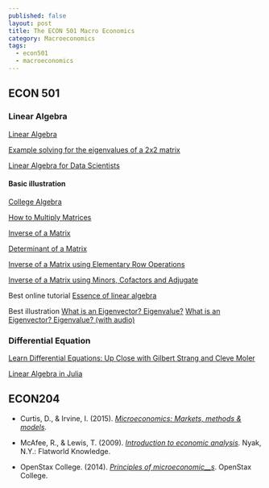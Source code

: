 ```yaml
---
published: false
layout: post
title: The ECON 501 Macro Economics
category: Macroeconomics
tags:
  - econ501
  - macroeconomics
---
```


## ECON 501

### Linear Algebra



[Linear Algebra](http://lectures.quantecon.org/py/linear_algebra.html)





[Example solving for the eigenvalues of a 2x2 matrix](https://www.khanacademy.org/math/linear-algebra/alternate-bases/eigen-everything/v/linear-algebra-example-solving-for-the-eigenvalues-of-a-2x2-matrix)


[Linear Algebra for Data Scientists](http://alexhwoods.com/linear-algebra-for-data-scientists/)

#### Basic illustration


[College Algebra](http://www.mathsisfun.com/algebra/index-college.html)

[How to Multiply Matrices](http://www.mathsisfun.com/algebra/matrix-multiplying.html)

[Inverse of a Matrix](http://www.mathsisfun.com/algebra/matrix-inverse.html)

[Determinant of a Matrix](http://www.mathsisfun.com/algebra/matrix-determinant.html)

[Inverse of a Matrix using Elementary Row Operations](http://www.mathsisfun.com/algebra/matrix-inverse-row-operations-gauss-jordan.html)

[Inverse of a Matrix using Minors, Cofactors and Adjugate](http://www.mathsisfun.com/algebra/matrix-inverse-minors-cofactors-adjugate.html)

Best online tutorial
[Essence of linear algebra ](https://www.youtube.com/playlist?list=PLZHQObOWTQDPD3MizzM2xVFitgF8hE_ab)


Best illustration
[What is an Eigenvector? Eigenvalue?](https://www.youtube.com/watch?v=wXCRcnbCsJA)
[What is an Eigenvector? Eigenvalue? (with audio) ](https://www.youtube.com/watch?v=vs2sRvSzA3o&feature=youtu.be)



### Differential Equation

[Learn Differential Equations: Up Close with Gilbert Strang and Cleve Moler](https://ocw.mit.edu/resources/res-18-009-learn-differential-equations-up-close-with-gilbert-strang-and-cleve-moler-fall-2015/)

[Linear Algebra in Julia](http://alexhwoods.com/linear-algebra-in-julia/)




## ECON204 

*   Curtis, D., & Irvine, I. (2015). _[Microeconomics: Markets, methods & models](https://lyryx.com/textbooks/CurtisIrvine-Microeconomics-2015A.pdf)._

*   McAfee, R., & Lewis, T. (2009). _[Introduction to economic analysis](http://www.mcafee.cc/Introecon/IEA.pdf)._ Nyak, N.Y.: Flatworld Knowledge.
*   OpenStax College. (2014). [_Principles of microeconomic__s_](http://cnx.org/contents/6i8iXmBj@10.157:JgDXaOLP). OpenStax College.

